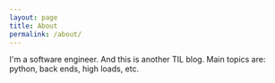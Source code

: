 ```yaml
---
layout: page
title: About
permalink: /about/
---
```


I'm a software engineer. And this is another TIL blog. Main topics are: python, back ends, high loads, etc.
